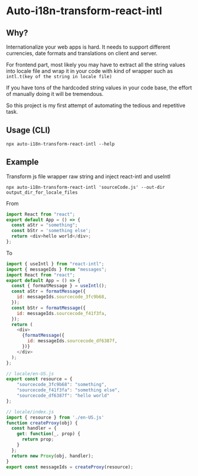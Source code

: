 # Auto-i18n-transform-react-intl

## Why?
Internationalize your web apps is hard. It needs to support different currencies, date formats and translations on client and server. 

For frontend part, most likely you may have to extract all the string values into locale file and wrap it in your code with kind of wrapper such as `intl.t(key of the string in locale file)`

If you have tons of the hardcoded string values in your code base, the effort of manually doing it will be tremendous.

So this project is my first attempt of automating the tedious and repetitive task.

## Usage (CLI)
```npx
npx auto-i18n-transform-react-intl --help
```



## Example

Transform js file wrapper raw string and inject react-intl and useIntl 
```npx
npx auto-i18n-transform-react-intl 'sourceCode.js' --out-dir output_dir_for_locale_files
```
From 
```js
import React from "react";
export default App = () => {
  const aStr = "something";
  const bStr = 'something else';
  return <div>hello world</div>;
};
```
To
```js
import { useIntl } from "react-intl";
import { messageIds } from "messages";
import React from "react";
export default App = () => {
  const { formatMessage } = useIntl();
  const aStr = formatMessage({
    id: messageIds.sourcecode_3fc9b68,
  });
  const bStr = formatMessage({
    id: messageIds.sourcecode_f41f3fa,
  });
  return (
    <div>
      {formatMessage({
        id: messageIds.sourcecode_df6387f,
      })}
    </div>
  );
};
```
```js
// locale/en-US.js
export const resource = {
    "sourcecode_3fc9b68": "something",
    "sourcecode_f41f3fa": "something else",
    "sourcecode_df6387f": "hello world"
};
```
```js
// locale/index.js
import { resource } from './en-US.js'
function createProxy(obj) {
  const handler = {
    get: function(_, prop) {
      return prop;
    }
  };
  return new Proxy(obj, handler);
}
export const messageIds = createProxy(resource);
```
